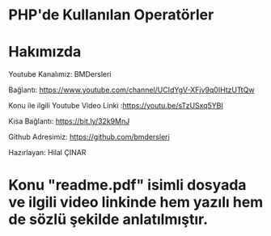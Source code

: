 # PHP'de Kullanılan Operatörler

# Hakımızda

Youtube Kanalımız: BMDersleri

Bağlantı: https://www.youtube.com/channel/UCIdYgV-XFjv9q0IHtzUTtQw

Konu ile ilgili Youtube Video Linki :https://youtu.be/sTzUSxq5YBI

Kısa Bağlantı: https://bit.ly/32k9MnJ

Github Adresimiz: https://github.com/bmdersleri

Hazırlayan: Hilal ÇINAR


# Konu "readme.pdf" isimli dosyada ve ilgili video linkinde hem yazılı hem de sözlü şekilde anlatılmıştır.